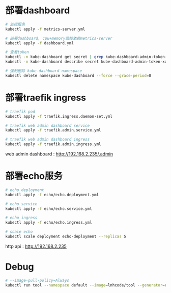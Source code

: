 # 部署dashboard

```sh
# 监控服务
kubectl apply -f metrics-server.yml

# 部署dashboard, cpu+memory监控依赖metrics-server
kubectl apply -f dashboard.yml

# 查看token
kubectl -n kube-dashboard get secret | grep kube-dashboard-admin-token-
kubectl -n kube-dashboard describe secret kube-dashboard-admin-token-xxxx

# 强制删除 kube-dashboard namespace
kubectl delete namespace kube-dashboard --force --grace-period=0
```

# 部署traefik ingress

```sh
# traefik pod
kubectl apply -f traefik.ingress.daemon-set.yml

# traefik web admin dashboard service
kubectl apply -f traefik.admin.service.yml

# traefik web admin dashboard ingress
kubectl apply -f traefik.admin.ingress.yml
```

web admin dashboard : http://192.168.2.235/.admin

# 部署echo服务 

```sh
# echo deployment
kubectl apply -f echo/echo.deployment.yml

# echo service
kubectl apply -f echo/echo.service.yml

# echo ingress
kubectl apply -f echo/echo.ingress.yml

# scale echo
kubectl scale deployment echo-deployment --replicas 5
```

http api : http://192.168.2.235


# Debug

```sh
# --image-pull-policy=Always
kubectl run tool --namespace default --image=lnhcode/tool --generator=run-pod/v1 --restart=Never --stdin --tty --rm --command -- nslookup github.com
```